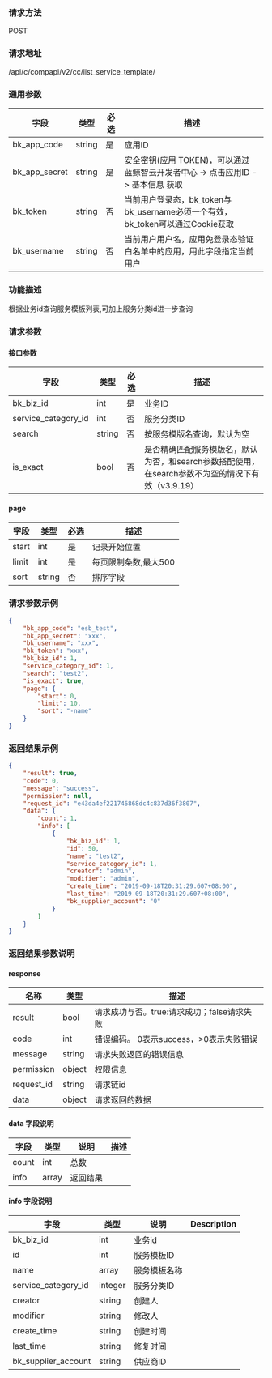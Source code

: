 
### 请求方法

POST


### 请求地址

/api/c/compapi/v2/cc/list_service_template/


### 通用参数

| 字段 | 类型 | 必选 |  描述 |
|-----------|------------|--------|------------|
| bk_app_code  |  string    | 是 | 应用ID     |
| bk_app_secret|  string    | 是 | 安全密钥(应用 TOKEN)，可以通过 蓝鲸智云开发者中心 -> 点击应用ID -> 基本信息 获取 |
| bk_token     |  string    | 否 | 当前用户登录态，bk_token与bk_username必须一个有效，bk_token可以通过Cookie获取 |
| bk_username  |  string    | 否 | 当前用户用户名，应用免登录态验证白名单中的应用，用此字段指定当前用户 |


### 功能描述

根据业务id查询服务模板列表,可加上服务分类id进一步查询

### 请求参数



#### 接口参数

| 字段                 |  类型      | 必选	   |  描述                 |
|----------------------|------------|--------|-----------------------|
| bk_biz_id           | int    | 是   | 业务ID         |
| service_category_id         | int  | 否   | 服务分类ID |
| search         | string  | 否   | 按服务模版名查询，默认为空 |
| is_exact         | bool  | 否   | 是否精确匹配服务模版名，默认为否，和search参数搭配使用，在search参数不为空的情况下有效（v3.9.19） |

#### page

| 字段      |  类型      | 必选   |  描述      |
|-----------|------------|--------|------------|
| start    |  int    | 是     | 记录开始位置 |
| limit    |  int    | 是     | 每页限制条数,最大500 |
| sort     |  string | 否     | 排序字段 |

### 请求参数示例

```json
{
    "bk_app_code": "esb_test",
    "bk_app_secret": "xxx",
    "bk_username": "xxx",
    "bk_token": "xxx",
    "bk_biz_id": 1,
    "service_category_id": 1,
    "search": "test2",
    "is_exact": true,
    "page": {
        "start": 0,
        "limit": 10,
        "sort": "-name"
    }
}
```

### 返回结果示例

```json
{
    "result": true,
    "code": 0,
    "message": "success",
    "permission": null,
    "request_id": "e43da4ef221746868dc4c837d36f3807",
    "data": {
        "count": 1,
        "info": [
            {
                "bk_biz_id": 1,
                "id": 50,
                "name": "test2",
                "service_category_id": 1,
                "creator": "admin",
                "modifier": "admin",
                "create_time": "2019-09-18T20:31:29.607+08:00",
                "last_time": "2019-09-18T20:31:29.607+08:00",
                "bk_supplier_account": "0"
            }
        ]
    }
}
```

### 返回结果参数说明

#### response

| 名称  | 类型  | 描述 |
|---|---|---|
| result | bool | 请求成功与否。true:请求成功；false请求失败 |
| code | int | 错误编码。 0表示success，>0表示失败错误 |
| message | string | 请求失败返回的错误信息 |
| permission    | object | 权限信息    |
| request_id    | string | 请求链id    |
| data | object | 请求返回的数据 |

#### data 字段说明

| 字段|类型|说明|描述|
|---|---|---|---|
|count|int|总数||
|info|array|返回结果||

#### info 字段说明

| 字段|类型|说明|Description|
|---|---|---|---|
|bk_biz_id|int|业务id||
|id|int|服务模板ID||
|name|array|服务模板名称||
|service_category_id|integer|服务分类ID||
|creator|string|创建人||
|modifier|string|修改人||
|create_time|string|创建时间||
|last_time|string|修复时间||
|bk_supplier_account|string|供应商ID||